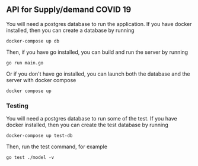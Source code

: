 ## API for Supply/demand COVID 19

You will need a postgres database to run the application. If you have docker installed, then you can create a database by running

```
docker-compose up db
```

Then, if you have go installed, you can build and run the server by running

```
go run main.go
```

Or if you don't have go installed, you can launch both the database and the server with docker compose

```
docker compose up
```

### Testing

You will need a postgres database to run some of the test. If you have docker installed, then you can create the test database by running

```
docker-compose up test-db
```

Then, run the test command, for example

```
go test ./model -v
```
